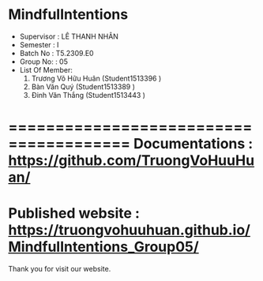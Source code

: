 MindfulIntentions
=======================================
+ Supervisor		: LÊ THANH NHÂN
+ Semester		: I	
+ Batch No		: T5.2309.E0	
+ Group No:		: 05
+ List Of Member:
	1. Trương Võ Hữu Huân (Student1513396 )
	2. Bàn Văn Quý	(Student1513389 )
	3. Đinh Văn Thắng (Student1513443 )	


=======================================
Documentations : https://github.com/TruongVoHuuHuan/
=======================================
Published website :  https://truongvohuuhuan.github.io/MindfulIntentions_Group05/
=======================================
Thank you for visit our website.
